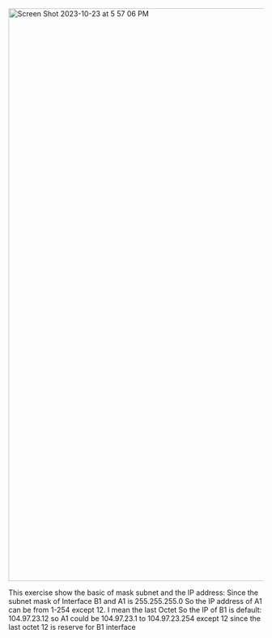 
<img width="1129" alt="Screen Shot 2023-10-23 at 5 57 06 PM" src="https://github.com/kieubo90/Net_practice-42/assets/88286643/11b0a30c-f005-4a42-a8c9-bf4dd5b71d59">

This exercise show the basic of mask subnet and the IP address:
Since the subnet mask of Interface B1 and A1 is 255.255.255.0 
So the IP address of A1 can be from 1-254 except 12. I mean the last Octet
So the IP of B1 is default: 104.97.23.12 so A1 could be 104.97.23.1 to 104.97.23.254 except 12 since the last octet 12 is reserve for B1 interface
